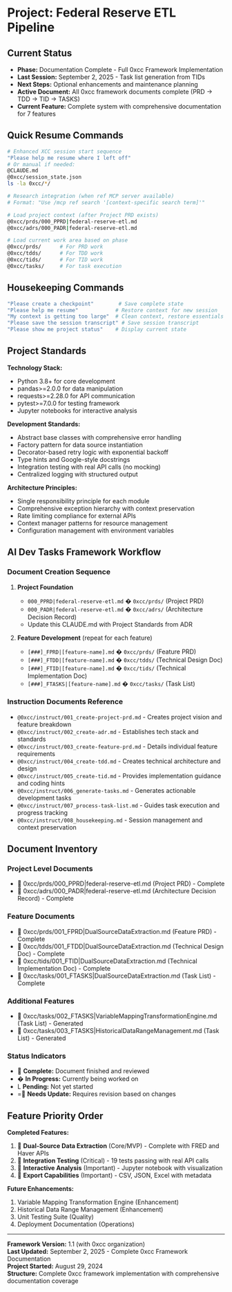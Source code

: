 # Project: Federal Reserve ETL Pipeline

## Current Status
- **Phase:** Documentation Complete - Full 0xcc Framework Implementation
- **Last Session:** September 2, 2025 - Task list generation from TIDs
- **Next Steps:** Optional enhancements and maintenance planning
- **Active Document:** All 0xcc framework documents complete (PRD → TDD → TID → TASKS)
- **Current Feature:** Complete system with comprehensive documentation for 7 features

## Quick Resume Commands
```bash
# Enhanced XCC session start sequence
"Please help me resume where I left off"
# Or manual if needed:
@CLAUDE.md
@0xcc/session_state.json
ls -la 0xcc/*/

# Research integration (when ref MCP server available)
# Format: "Use /mcp ref search '[context-specific search term]'"

# Load project context (after Project PRD exists)
@0xcc/prds/000_PPRD|federal-reserve-etl.md
@0xcc/adrs/000_PADR|federal-reserve-etl.md

# Load current work area based on phase
@0xcc/prds/      # For PRD work
@0xcc/tdds/      # For TDD work  
@0xcc/tids/      # For TID work
@0xcc/tasks/     # For task execution
```

## Housekeeping Commands
```bash
"Please create a checkpoint"        # Save complete state
"Please help me resume"            # Restore context for new session
"My context is getting too large"  # Clean context, restore essentials
"Please save the session transcript" # Save session transcript
"Please show me project status"    # Display current state
```

## Project Standards
**Technology Stack:**
- Python 3.8+ for core development
- pandas>=2.0.0 for data manipulation
- requests>=2.28.0 for API communication
- pytest>=7.0.0 for testing framework
- Jupyter notebooks for interactive analysis

**Development Standards:**
- Abstract base classes with comprehensive error handling
- Factory pattern for data source instantiation
- Decorator-based retry logic with exponential backoff
- Type hints and Google-style docstrings
- Integration testing with real API calls (no mocking)
- Centralized logging with structured output

**Architecture Principles:**
- Single responsibility principle for each module
- Comprehensive exception hierarchy with context preservation
- Rate limiting compliance for external APIs
- Context manager patterns for resource management
- Configuration management with environment variables

## AI Dev Tasks Framework Workflow

### Document Creation Sequence
1. **Project Foundation**
   - `000_PPRD|federal-reserve-etl.md` � `0xcc/prds/` (Project PRD)
   - `000_PADR|federal-reserve-etl.md` � `0xcc/adrs/` (Architecture Decision Record)
   - Update this CLAUDE.md with Project Standards from ADR

2. **Feature Development** (repeat for each feature)
   - `[###]_FPRD|[feature-name].md` � `0xcc/prds/` (Feature PRD)
   - `[###]_FTDD|[feature-name].md` � `0xcc/tdds/` (Technical Design Doc)
   - `[###]_FTID|[feature-name].md` � `0xcc/tids/` (Technical Implementation Doc)
   - `[###]_FTASKS|[feature-name].md` � `0xcc/tasks/` (Task List)

### Instruction Documents Reference
- `@0xcc/instruct/001_create-project-prd.md` - Creates project vision and feature breakdown
- `@0xcc/instruct/002_create-adr.md` - Establishes tech stack and standards
- `@0xcc/instruct/003_create-feature-prd.md` - Details individual feature requirements
- `@0xcc/instruct/004_create-tdd.md` - Creates technical architecture and design
- `@0xcc/instruct/005_create-tid.md` - Provides implementation guidance and coding hints
- `@0xcc/instruct/006_generate-tasks.md` - Generates actionable development tasks
- `@0xcc/instruct/007_process-task-list.md` - Guides task execution and progress tracking
- `@0xcc/instruct/008_housekeeping.md` - Session management and context preservation

## Document Inventory

### Project Level Documents
-  0xcc/prds/000_PPRD|federal-reserve-etl.md (Project PRD) - Complete
-  0xcc/adrs/000_PADR|federal-reserve-etl.md (Architecture Decision Record) - Complete

### Feature Documents
-  0xcc/prds/001_FPRD|DualSourceDataExtraction.md (Feature PRD) - Complete
-  0xcc/tdds/001_FTDD|DualSourceDataExtraction.md (Technical Design Doc) - Complete
-  0xcc/tids/001_FTID|DualSourceDataExtraction.md (Technical Implementation Doc) - Complete
-  0xcc/tasks/001_FTASKS|DualSourceDataExtraction.md (Task List) - Complete

### Additional Features
-  0xcc/tasks/002_FTASKS|VariableMappingTransformationEngine.md (Task List) - Generated
-  0xcc/tasks/003_FTASKS|HistoricalDataRangeManagement.md (Task List) - Generated

### Status Indicators
-  **Complete:** Document finished and reviewed
- � **In Progress:** Currently being worked on
- L **Pending:** Not yet started
- = **Needs Update:** Requires revision based on changes

## Feature Priority Order

**Completed Features:**
1.  **Dual-Source Data Extraction** (Core/MVP) - Complete with FRED and Haver APIs
2.  **Integration Testing** (Critical) - 19 tests passing with real API calls  
3.  **Interactive Analysis** (Important) - Jupyter notebook with visualization
4.  **Export Capabilities** (Important) - CSV, JSON, Excel with metadata

**Future Enhancements:**
1. Variable Mapping Transformation Engine (Enhancement)
2. Historical Data Range Management (Enhancement)
3. Unit Testing Suite (Quality)
4. Deployment Documentation (Operations)

---

**Framework Version:** 1.1 (with 0xcc organization)  
**Last Updated:** September 2, 2025 - Complete 0xcc Framework Documentation  
**Project Started:** August 29, 2024  
**Structure:** Complete 0xcc framework implementation with comprehensive documentation coverage